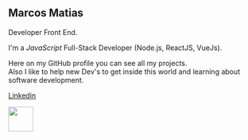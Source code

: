 ## Marcos Matias

Developer Front End.

I'm a _JavaScript_ Full-Stack Developer (Node.js, ReactJS, VueJs).<br/>

Here on my GitHub profile you can see all my projects.  
Also I like to help new Dev's to get inside this world and learning about software development.

<a href="https://www.linkedin.com/in/marcos-matiasfront/">Linkedin</a>

  
</div>

<img src="https://media.giphy.com/media/VgCDAzcKvsR6OM0uWg/giphy.gif" width="50">
